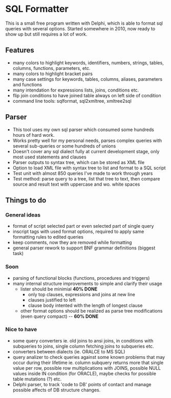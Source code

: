# SQL Formatter
This is a small free program written with Delphi, which is able to format sql queries with several options. Started somewhere in 2010, now ready to show up but still requires a lot of work.

## Features
* many colors to highlight keywords, identifiers, numbers, strings, tables, columns, functions, parameters, etc.
* many colors to highlight bracket pairs
* many case settings for keywords, tables, columns, aliases, parameters and functions
* many intendation for expressions lists, joins, conditions etc.
* flip join conditions to have joined table always on left side of condition
* command line tools: sqlformat, sql2xmltree, xmltree2sql

## Parser
* This tool uses my own sql parser which consumed some hundreds hours of hard work. 
* Works pretty well for my personal needs, parses complex queries with several sub-queries or some hundreds of unions
* Doesn't cover any sql dialect fully at current development stage, only most used statements and clauses
* Parser outputs to syntax tree, which can be stored as XML file
* Option to load XML file with syntax tree to list and format to a SQL script
* Test unit with almost 850 queries I've made to work through years
* Test method: parse query to a tree, list that tree to text, then compare source and result text with uppercase and wo. white spaces

## Things to do 
### General ideas
* format of script selected part or even selected part of single query
* inscript tags with used format options, required to apply same formatting rules to edited queries
* keep comments, now they are removed while formatting
* general parser rework to support BNF grammar definitions (biggest task)
### Soon 
* parsing of functional blocks (functions, procedures and triggers)
* many internal structure improvements to simple and clarify their usage
  * lister should be minimial <B>40% DONE</B>
    * only top clauses, expressions and joins at new line
    * clauses justified to left
    * clause body intented with the length of longest clause
  * other format options should be realized as parse tree modifications (even query compact) -- <B>60% DONE</B>
### Nice to have
* some query converters ie. old joins to ansi joins, in conditions with subqueries to joins, single column fetching joins to subqueries etc. 
* converters between dialects (ie. ORALCE to MS SQL)
* query analizer to check queries against some known problems that may occur during their lifetime ie. column subquery returns more that single value per row, possible row multiplications with JOINS, possible NULL values inside IN condition (for ORACLE), maybe checks for possible table mutations (?) etc.
* Delphi parser, to track 'code to DB' points of contact and manage possible affects of DB structure changes.
